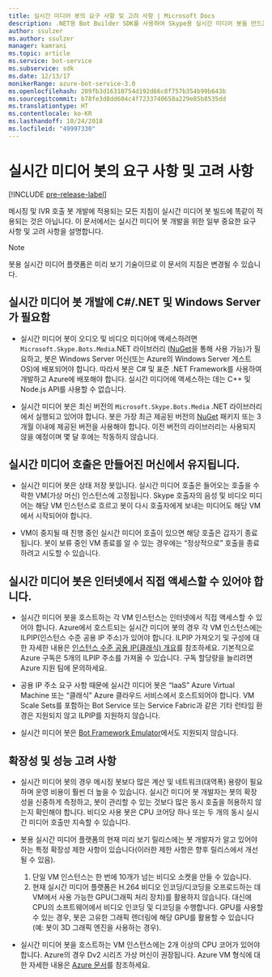```yaml
---
title: 실시간 미디어 봇의 요구 사항 및 고려 사항 | Microsoft Docs
description: .NET용 Bot Builder SDK를 사용하여 Skype용 실시간 미디어 봇을 만드는 작업에 관련된 중요한 요구 사항과 고려 사항을 살펴봅니다.
author: ssulzer
ms.author: ssulzer
manager: kamrani
ms.topic: article
ms.service: bot-service
ms.subservice: sdk
ms.date: 12/13/17
monikerRange: azure-bot-service-3.0
ms.openlocfilehash: 209fb3d16310754d192d66c8f757b354b99b643b
ms.sourcegitcommit: b78fe3d8dd604c4f7233740658a229e85b8535dd
ms.translationtype: HT
ms.contentlocale: ko-KR
ms.lasthandoff: 10/24/2018
ms.locfileid: "49997330"
---
```

# <a name="requirements-and-considerations-for-real-time-media-bots"></a>실시간 미디어 봇의 요구 사항 및 고려 사항

[!INCLUDE [pre-release-label](../includes/pre-release-label-v3.md)]

메시징 및 IVR 호출 봇 개발에 적용되는 모든 지침이 실시간 미디어 봇 빌드에 똑같이 적용되는 것은 아닙니다. 이 문서에서는 실시간 미디어 봇 개발을 위한 일부 중요한 요구 사항 및 고려 사항을 설명합니다. 

> [!NOTE]
> 봇용 실시간 미디어 플랫폼은 미리 보기 기술이므로 이 문서의 지침은 변경될 수 있습니다.

## <a name="real-time-media-bot-development-requires-cnet-and-windows-server"></a>실시간 미디어 봇 개발에 C#/.NET 및 Windows Server가 필요함

- 실시간 미디어 봇이 오디오 및 비디오 미디어에 액세스하려면 `Microsoft.Skype.Bots.Media`.NET 라이브러리 (<a href="https://www.nuget.org/" target="_blank">NuGet</a>을 통해 사용 가능)가 필요하고, 봇은 Windows Server 머신(또는 Azure의 Windows Server 게스트 OS)에 배포되어야 합니다. 따라서 봇은 C# 및 표준 .NET Framework를 사용하여 개발하고 Azure에 배포해야 합니다. 실시간 미디어에 액세스하는 데는 C++ 및 Node.js API를 사용할 수 없습니다.

- 실시간 미디어 봇은 최신 버전의 `Microsoft.Skype.Bots.Media` .NET 라이브러리에서 실행되고 있어야 합니다. 봇은 가장 최근 제공된 버전의 <a href="https://www.nuget.org/" target="_blank">NuGet</a> 패키지 또는 3개월 이내에 제공된 버전을 사용해야 합니다. 이전 버전의 라이브러리는 사용되지 않을 예정이며 몇 달 후에는 작동하지 않습니다.

## <a name="real-time-media-calls-stay-on-the-machine-where-they-were-created"></a>실시간 미디어 호출은 만들어진 머신에서 유지됩니다.

- 실시간 미디어 봇은 상태 저장 봇입니다. 실시간 미디어 호출은 들어오는 호출을 수락한 VM(가상 머신) 인스턴스에 고정됩니다. Skype 호출자의 음성 및 비디오 미디어는 해당 VM 인스턴스로 흐르고 봇이 다시 호출자에게 보내는 미디어도 해당 VM에서 시작되어야 합니다.

- VM이 중지될 때 진행 중인 실시간 미디어 호출이 있으면 해당 호출은 갑자기 종료됩니다. 봇이 보류 중인 VM 종료를 알 수 있는 경우에는 “정상적으로” 호출을 종료하려고 시도할 수 있습니다.

## <a name="real-time-media-bots-must-be-directly-accessible-on-the-internet"></a>실시간 미디어 봇은 인터넷에서 직접 액세스할 수 있어야 합니다.

- 실시간 미디어 봇을 호스트하는 각 VM 인스턴스는 인터넷에서 직접 액세스할 수 있어야 합니다. Azure에서 호스트되는 실시간 미디어 봇의 경우 각 VM 인스턴스에는 ILPIP(인스턴스 수준 공용 IP 주소)가 있어야 합니다. ILPIP 가져오기 및 구성에 대한 자세한 내용은 <a href="/azure/virtual-network/virtual-networks-instance-level-public-ip" target="_blank">인스턴스 수준 공용 IP(클래식) 개요</a>를 참조하세요. 기본적으로 Azure 구독은 5개의 ILPIP 주소를 가져올 수 있습니다. 구독 할당량을 늘리려면 Azure 지원 팀에 문의하세요.

- 공용 IP 주소 요구 사항 때문에 실시간 미디어 봇은 “IaaS” Azure Virtual Machine 또는 “클래식” Azure 클라우드 서비스에서 호스트되어야 합니다. VM Scale Sets를 포함하는 Bot Service 또는 Service Fabric과 같은 기타 런타임 환경은 지원되지 않고 ILPIP를 지원하지 않습니다.

- 실시간 미디어 봇은 [Bot Framework Emulator](../bot-service-debug-emulator.md)에서도 지원되지 않습니다.

## <a name="scalability-and-performance-considerations"></a>확장성 및 성능 고려 사항

- 실시간 미디어 봇의 경우 메시징 봇보다 많은 계산 및 네트워크(대역폭) 용량이 필요하며 운영 비용이 훨씬 더 높을 수 있습니다. 실시간 미디어 봇 개발자는 봇의 확장성을 신중하게 측정하고, 봇이 관리할 수 있는 것보다 많은 동시 호출을 허용하지 않는지 확인해야 합니다. 비디오 사용 봇은 CPU 코어당 하나 또는 두 개의 동시 실시간 미디어 호출만 지속할 수 있습니다.

- 봇용 실시간 미디어 플랫폼의 현재 미리 보기 릴리스에는 봇 개발자가 알고 있어야 하는 특정 확장성 제한 사항이 있습니다(이러한 제한 사항은 향후 릴리스에서 개선될 수 있음). 
  1. 단일 VM 인스턴스는 한 번에 10개가 넘는 비디오 소켓을 만들 수 있습니다.
  2. 현재 실시간 미디어 플랫폼은 H.264 비디오 인코딩/디코딩을 오프로드하는 데 VM에서 사용 가능한 GPU(그래픽 처리 장치)를 활용하지 않습니다. 대신에 CPU의 소프트웨어에서 비디오 인코딩 및 디코딩을 수행합니다. GPU를 사용할 수 있는 경우, 봇은 고유한 그래픽 렌더링에 해당 GPU를 활용할 수 있습니다(예: 봇이 3D 그래픽 엔진을 사용하는 경우).

- 실시간 미디어 봇을 호스트하는 VM 인스턴스에는 2개 이상의 CPU 코어가 있어야 합니다. Azure의 경우 Dv2 시리즈 가상 머신이 권장됩니다. Azure VM 형식에 대한 자세한 내용은 <a href="/azure/virtual-machines/windows/sizes-general" target="_blank">Azure 문서</a>를 참조하세요. 

